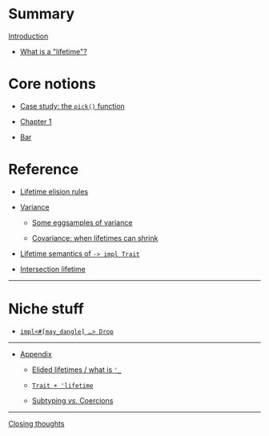 # Summary

[Introduction](README.md)

- [What is a "lifetime"?](what-is-a-lifetime.md)

# Core notions

- [Case study: the `pick()` function](pick-function.md)


- [Chapter 1](./chapter_1.md)
- [Bar](./bar.md)

# Reference

- [Lifetime elision rules](lifetime-elision-rules.md)

- [Variance](variance-intro.md)

    - [Some eggsamples of variance](eggs.md)

    - [Covariance: when lifetimes can shrink](covariance.md)

- [Lifetime semantics of `-> impl Trait`](return-position-impl-trait.md)

- [Intersection lifetime](intersection-lifetime.md)

___


# Niche stuff

- [<code>impl\<#\[may_dangle\] …\> Drop</code>]()

___

- [Appendix](appendix.md)

    - [Elided lifetimes / what is `'_`](elided-lifetimes.md)

    - [`Trait + 'lifetime`](usability.md)

    - [Subtyping _vs._ Coercions](subtyping-vs-coercions.md)
___

[Closing thoughts]()
